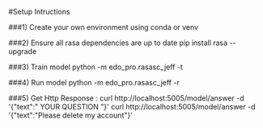 #Setup Intructions

###1) Create your own environment using conda or venv

###2) Ensure all rasa dependencies are up to date
pip install rasa --upgrade

###3) Train model
python -m edo_pro.rasasc_jeff -t

###4) Run model
python -m edo_pro.rasasc_jeff -r

###5) Get Http Response : 
curl http://localhost:5005/model/answer -d '{"text":" YOUR QUESTION "}'
curl http://localhost:5005/model/answer -d '{"text":"Please delete my account"}'

